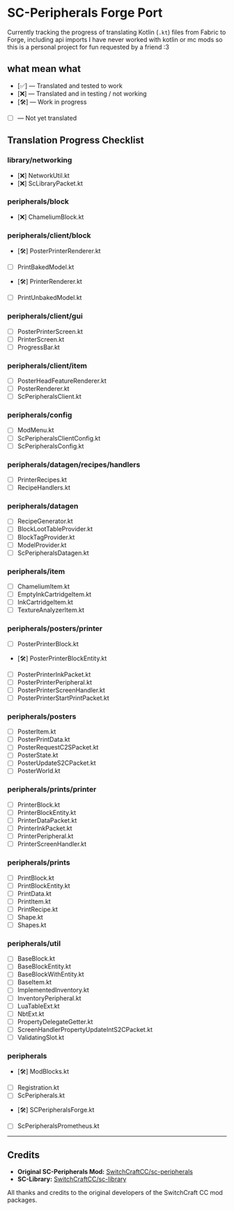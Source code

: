 # SC-Peripherals Forge Port 

Currently tracking the progress of translating Kotlin (`.kt`) files from Fabric to Forge, including api imports
I have never worked with kotlin or mc mods so this is a personal project for fun requested by a friend :3

## what mean what

- [✅] — Translated and tested to work
- [❌] — Translated and in testing / not working
- [🛠️] — Work in progress 
- [ ] — Not yet translated


## Translation Progress Checklist

### library/networking
- [❌] NetworkUtil.kt
- [❌] ScLibraryPacket.kt

### peripherals/block
- [❌] ChameliumBlock.kt

### peripherals/client/block
- [🛠️] PosterPrinterRenderer.kt
- [ ] PrintBakedModel.kt
- [🛠️] PrinterRenderer.kt
- [ ] PrintUnbakedModel.kt

### peripherals/client/gui
- [ ] PosterPrinterScreen.kt
- [ ] PrinterScreen.kt
- [ ] ProgressBar.kt

### peripherals/client/item
- [ ] PosterHeadFeatureRenderer.kt
- [ ] PosterRenderer.kt
- [ ] ScPeripheralsClient.kt

### peripherals/config
- [ ] ModMenu.kt
- [ ] ScPeripheralsClientConfig.kt
- [ ] ScPeripheralsConfig.kt

### peripherals/datagen/recipes/handlers
- [ ] PrinterRecipes.kt
- [ ] RecipeHandlers.kt

### peripherals/datagen
- [ ] RecipeGenerator.kt
- [ ] BlockLootTableProvider.kt
- [ ] BlockTagProvider.kt
- [ ] ModelProvider.kt
- [ ] ScPeripheralsDatagen.kt

### peripherals/item
- [ ] ChameliumItem.kt
- [ ] EmptyInkCartridgeItem.kt
- [ ] InkCartridgeItem.kt
- [ ] TextureAnalyzerItem.kt

### peripherals/posters/printer
- [ ] PosterPrinterBlock.kt
- [🛠️] PosterPrinterBlockEntity.kt
- [ ] PosterPrinterInkPacket.kt
- [ ] PosterPrinterPeripheral.kt
- [ ] PosterPrinterScreenHandler.kt
- [ ] PosterPrinterStartPrintPacket.kt

### peripherals/posters
- [ ] PosterItem.kt
- [ ] PosterPrintData.kt
- [ ] PosterRequestC2SPacket.kt
- [ ] PosterState.kt
- [ ] PosterUpdateS2CPacket.kt
- [ ] PosterWorld.kt

### peripherals/prints/printer
- [ ] PrinterBlock.kt
- [ ] PrinterBlockEntity.kt
- [ ] PrinterDataPacket.kt
- [ ] PrinterInkPacket.kt
- [ ] PrinterPeripheral.kt
- [ ] PrinterScreenHandler.kt

### peripherals/prints
- [ ] PrintBlock.kt
- [ ] PrintBlockEntity.kt
- [ ] PrintData.kt
- [ ] PrintItem.kt
- [ ] PrintRecipe.kt
- [ ] Shape.kt
- [ ] Shapes.kt

### peripherals/util
- [ ] BaseBlock.kt
- [ ] BaseBlockEntity.kt
- [ ] BaseBlockWithEntity.kt
- [ ] BaseItem.kt
- [ ] ImplementedInventory.kt
- [ ] InventoryPeripheral.kt
- [ ] LuaTableExt.kt
- [ ] NbtExt.kt
- [ ] PropertyDelegateGetter.kt
- [ ] ScreenHandlerPropertyUpdateIntS2CPacket.kt
- [ ] ValidatingSlot.kt

### peripherals
- [🛠️] ModBlocks.kt
- [ ] Registration.kt
- [ ] ScPeripherals.kt
- [🛠️] SCPeripheralsForge.kt
- [ ] ScPeripheralsPrometheus.kt


---

## Credits

- **Original SC-Peripherals Mod:** [SwitchCraftCC/sc-peripherals](https://github.com/SwitchCraftCC/sc-peripherals)
- **SC-Library:** [SwitchCraftCC/sc-library](https://github.com/SwitchCraftCC/sc-library)

All thanks and credits to the original developers of the SwitchCraft CC mod packages.
